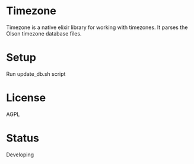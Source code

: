 # Timezone

Timezone is a native elixir library for working with timezones. It parses the Olson timezone database files.

# Setup
Run update_db.sh script

# License
AGPL

# Status
Developing
